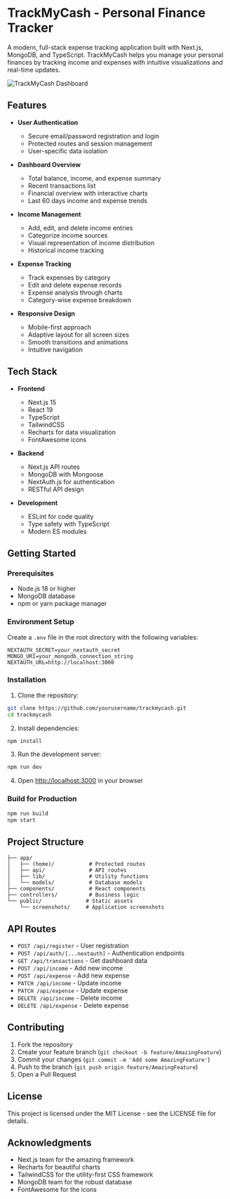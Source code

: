 # TrackMyCash - Personal Finance Tracker

A modern, full-stack expense tracking application built with Next.js, MongoDB, and TypeScript. TrackMyCash helps you manage your personal finances by tracking income and expenses with intuitive visualizations and real-time updates.

![TrackMyCash Dashboard](/screenshots/expenses.webp)

## Features

- **User Authentication**
  - Secure email/password registration and login
  - Protected routes and session management
  - User-specific data isolation

- **Dashboard Overview**
  - Total balance, income, and expense summary
  - Recent transactions list
  - Financial overview with interactive charts
  - Last 60 days income and expense trends

- **Income Management**
  - Add, edit, and delete income entries
  - Categorize income sources
  - Visual representation of income distribution
  - Historical income tracking

- **Expense Tracking**
  - Track expenses by category
  - Edit and delete expense records
  - Expense analysis through charts
  - Category-wise expense breakdown

- **Responsive Design**
  - Mobile-first approach
  - Adaptive layout for all screen sizes
  - Smooth transitions and animations
  - Intuitive navigation

## Tech Stack

- **Frontend**
  - Next.js 15
  - React 19
  - TypeScript
  - TailwindCSS
  - Recharts for data visualization
  - FontAwesome icons

- **Backend**
  - Next.js API routes
  - MongoDB with Mongoose
  - NextAuth.js for authentication
  - RESTful API design

- **Development**
  - ESLint for code quality
  - Type safety with TypeScript
  - Modern ES modules

## Getting Started

### Prerequisites

- Node.js 18 or higher
- MongoDB database
- npm or yarn package manager

### Environment Setup

Create a `.env` file in the root directory with the following variables:

```env
NEXTAUTH_SECRET=your_nextauth_secret
MONGO_URI=your_mongodb_connection_string
NEXTAUTH_URL=http://localhost:3000
```

### Installation

1. Clone the repository:
```bash
git clone https://github.com/yourusername/trackmycash.git
cd trackmycash
```

2. Install dependencies:
```bash
npm install
```

3. Run the development server:
```bash
npm run dev
```

4. Open [http://localhost:3000](http://localhost:3000) in your browser

### Build for Production

```bash
npm run build
npm start
```

## Project Structure

```
├── app/
│   ├── (home)/           # Protected routes
│   ├── api/              # API routes
│   ├── lib/              # Utility functions
│   └── models/           # Database models
├── components/           # React components
├── controllers/          # Business logic
└── public/              # Static assets
    └── screenshots/     # Application screenshots
```

## API Routes

- `POST /api/register` - User registration
- `POST /api/auth/[...nextauth]` - Authentication endpoints
- `GET /api/transactions` - Get dashboard data
- `POST /api/income` - Add new income
- `POST /api/expense` - Add new expense
- `PATCH /api/income` - Update income
- `PATCH /api/expense` - Update expense
- `DELETE /api/income` - Delete income
- `DELETE /api/expense` - Delete expense

## Contributing

1. Fork the repository
2. Create your feature branch (`git checkout -b feature/AmazingFeature`)
3. Commit your changes (`git commit -m 'Add some AmazingFeature'`)
4. Push to the branch (`git push origin feature/AmazingFeature`)
5. Open a Pull Request

## License

This project is licensed under the MIT License - see the LICENSE file for details.

## Acknowledgments

- Next.js team for the amazing framework
- Recharts for beautiful charts
- TailwindCSS for the utility-first CSS framework
- MongoDB team for the robust database
- FontAwesome for the icons